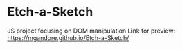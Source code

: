 # Etch-a-Sketch
JS project focusing on DOM manipulation 
Link for preview: https://mgandore.github.io/Etch-a-Sketch/

